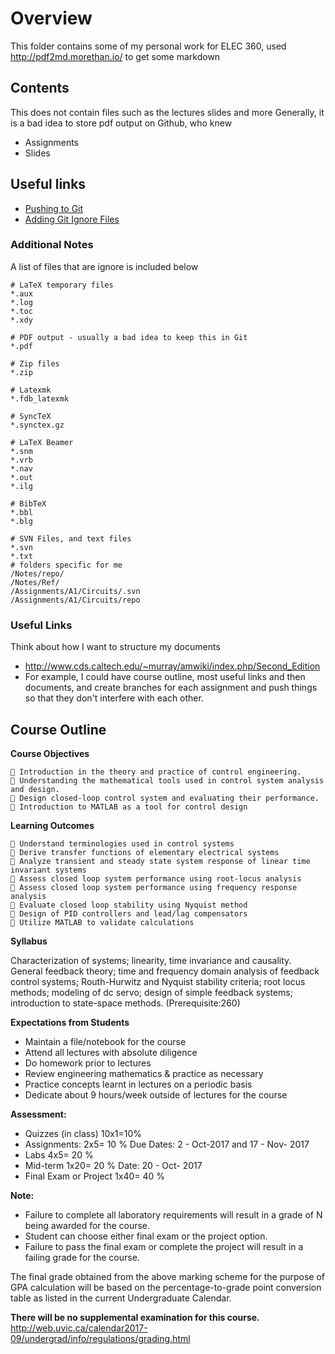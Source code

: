 # Overview
This folder contains some of my personal work for ELEC 360, used http://pdf2md.morethan.io/ to get some markdown

## Contents
This does not contain files such as the lectures slides and more
Generally, it is a bad idea to store pdf output on Github, who knew

* Assignments
* Slides

## Useful links
+ [Pushing to Git](https://help.github.com/articles/adding-an-existing-project-to-github-using-the-command-line/)
+ [Adding Git Ignore Files](https://docs.microsoft.com/en-us/vsts/git/tutorial/ignore-files?tabs=command-line)

### Additional Notes
A list of files that are ignore is included below

```
# LaTeX temporary files
*.aux
*.log
*.toc
*.xdy

# PDF output - usually a bad idea to keep this in Git
*.pdf

# Zip files
*.zip

# Latexmk
*.fdb_latexmk

# SyncTeX
*.synctex.gz

# LaTeX Beamer
*.snm
*.vrb
*.nav
*.out
*.ilg

# BibTeX
*.bbl
*.blg

# SVN Files, and text files
*.svn
*.txt 
# folders specific for me
/Notes/repo/
/Notes/Ref/
/Assignments/A1/Circuits/.svn
/Assignments/A1/Circuits/repo
```
### Useful Links
Think about how I want to structure my documents
* http://www.cds.caltech.edu/~murray/amwiki/index.php/Second_Edition
* For example, I could have course outline, most useful links and then documents, and create branches for each assignment and push things so that they don't interfere with each other.
## Course Outline

**Course Objectives**

```
 Introduction in the theory and practice of control engineering.
 Understanding the mathematical tools used in control system analysis and design.
 Design closed-loop control system and evaluating their performance.
 Introduction to MATLAB as a tool for control design
```
**Learning Outcomes**

```
 Understand terminologies used in control systems
 Derive transfer functions of elementary electrical systems
 Analyze transient and steady state system response of linear time invariant systems
 Assess closed loop system performance using root-locus analysis
 Assess closed loop system performance using frequency response analysis
 Evaluate closed loop stability using Nyquist method
 Design of PID controllers and lead/lag compensators
 Utilize MATLAB to validate calculations
```
**Syllabus**

Characterization of systems; linearity, time invariance and causality. General feedback theory; time and
frequency domain analysis of feedback control systems; Routh-Hurwitz and Nyquist stability criteria; root
locus methods; modeling of dc servo; design of simple feedback systems; introduction to state-space
methods. (Prerequisite:260)

**Expectations from Students**

- Maintain a file/notebook for the course
- Attend all lectures with absolute diligence
- Do homework prior to lectures
- Review engineering mathematics & practice as necessary
- Practice concepts learnt in lectures on a periodic basis
- Dedicate about 9 hours/week outside of lectures for the course

**Assessment:**

* Quizzes (in class) 10x1=10%
* Assignments: 2x5= 10 % Due Dates: 2 - Oct-2017 and 17 - Nov- 2017
* Labs 4x5= 20 %
* Mid-term 1x20= 20 % Date: 20 - Oct- 2017
* Final Exam or Project 1x40= 40 %

**Note:**

* Failure to complete all laboratory requirements will result in a grade of N being awarded for the
course.
* Student can choose either final exam or the project option.
* Failure to pass the final exam or complete the project will result in a failing grade for the course.

The final grade obtained from the above marking scheme for the purpose of GPA calculation will be based
on the percentage-to-grade point conversion table as listed in the current Undergraduate Calendar.

**There will be no supplemental examination for this course.**
 http://web.uvic.ca/calendar2017-09/undergrad/info/regulations/grading.html

